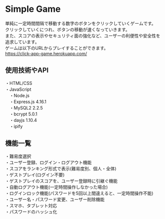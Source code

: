 # Simple Game
単純に一定時間間隔で移動する数字のボタンをクリックしていくゲームです。<br>
クリックしていくにつれ、ボタンの移動が速くなっていきます。<br>
また、スコアの表示やセキュリティ面の強化など、ユーザーの利便性や安全性を追求しています。<br>
ゲームは以下のURLからプレイすることができます。<br>
https://click-app-game.herokuapp.com/<br>

## 使用技術やAPI
・HTML/CSS<br>
・JavaScript<br>
　・Node.js<br>
　・Express.js 4.16.1<br>
　・MySQL2 2.2.5<br>
　・bcrypt 5.0.1<br>
　・dayjs 1.10.4<br>
　・ipify
 
## 機能一覧
・難易度選択<br>
・ユーザー登録、ログイン・ログアウト機能<br>
・スコアをランキング形式で表示(難易度別、個人・全体)<br>
・ゲストプレイ(ログイン不要)<br>
・ゲストプレイのスコアを、ユーザー登録時に引継ぐ機能<br>
・自動ログアウト機能(一定時間操作しなかった場合)<br>
・ログインロック機能(パスワードを5回以上間違えると、一定時間操作不能)<br>
・ユーザー名・パスワード変更、ユーザー削除機能<br>
・スマホ、タブレット対応<br>
・パスワードのハッシュ化
